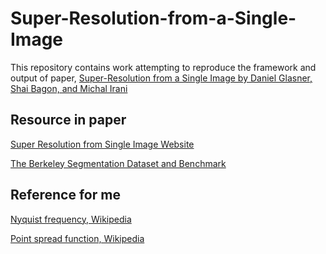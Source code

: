 # Super-Resolution-from-a-Single-Image
This repository contains work attempting to reproduce the framework and output of paper, [Super-Resolution from a Single Image by Daniel Glasner, Shai Bagon, and Michal Irani](https://www.wisdom.weizmann.ac.il/~vision/single_image_SR/files/single_image_SR.pdf)

## Resource in paper
[Super Resolution from Single Image Website](https://www.wisdom.weizmann.ac.il/~vision/SingleImageSR.html)

[The Berkeley Segmentation Dataset and Benchmark](https://www2.eecs.berkeley.edu/Research/Projects/CS/vision/grouping/segbench/)

## Reference for me
[Nyquist frequency, Wikipedia](https://en.wikipedia.org/wiki/Nyquist_frequency)

[Point spread function, Wikipedia](https://en.wikipedia.org/wiki/Point_spread_function)


